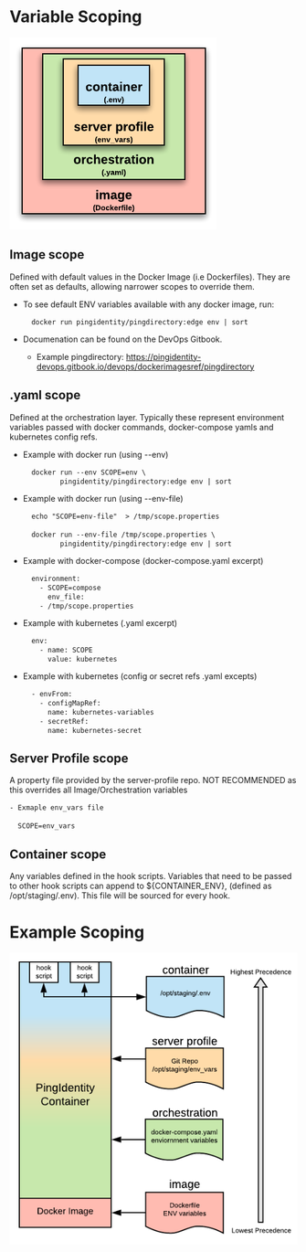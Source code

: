 # Variable Scoping

![Variable Scoping](images/variableScoping-1.png)

## Image scope 
Defined with default values in the Docker Image (i.e Dockerfiles).  They are often set as defaults, allowing narrower scopes to override them.

* To see default ENV variables available with any docker image, run:

        docker run pingidentity/pingdirectory:edge env | sort

* Documenation can be found on the DevOps Gitbook.

  * Example pingdirectory: https://pingidentity-devops.gitbook.io/devops/dockerimagesref/pingdirectory

## .yaml scope
Defined at the orchestration layer.  Typically these represent environment variables passed with docker commands, docker-compose yamls and kubernetes config refs. 

* Example with docker run (using --env)

        docker run --env SCOPE=env \
               pingidentity/pingdirectory:edge env | sort
      
* Example with docker run (using --env-file)

        echo "SCOPE=env-file"  > /tmp/scope.properties

        docker run --env-file /tmp/scope.properties \
               pingidentity/pingdirectory:edge env | sort
   
* Example with docker-compose (docker-compose.yaml excerpt)

        environment:
          - SCOPE=compose
            env_file:
          - /tmp/scope.properties

* Example with kubernetes (.yaml excerpt)

        env:
          - name: SCOPE
            value: kubernetes

* Example with kubernetes  (config or secret refs .yaml excepts)

        - envFrom:
          - configMapRef:
            name: kubernetes-variables
          - secretRef:
            name: kubernetes-secret

## Server Profile scope 
A property file provided by the server-profile repo.  NOT RECOMMENDED as this overrides all Image/Orchestration variables

    - Exmaple env_vars file

      SCOPE=env_vars

## Container scope 
Any variables defined in the hook scripts.  Variables that need to be passed to other hook scripts can append to ${CONTAINER_ENV}, 
(defined as /opt/staging/.env).  This file will be sourced for every hook.

# Example Scoping

![Variable Scoping](images/variableScoping-2.png)